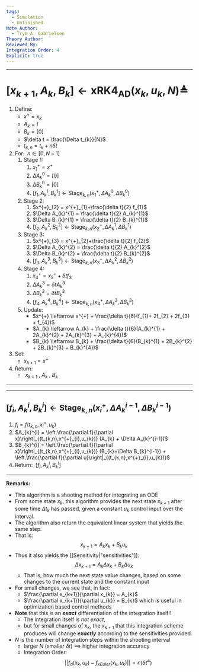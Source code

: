 ```yaml
---
tags:
  - Simulation
  - Unfinished
Note Author:
  - Trym A. Gabrielsen
Theory Author: 
Reviewed By: 
Integration Order: 4
Explicit: true
---
```

---
# $[x_{k+1},A_{k},B_{k}] \leftarrow \text{xRK4}_{\text{AD}}(x_{k},u_{k},N) \triangleq$

1) $\text{Define:}$
	- $x^{+} = x_{k}$
	- $A_{k} = I$
	- $B_{k}= [0]$
	- $\delta t = \frac{\Delta t_{k}}{N}$
	- $t_{k,n} = t_{k}+n\delta t$
2) $\text{For:} ~~ n\in[0,N-1]$
	1) $\text{Stage 1:}$
		1) $x^{+}_{1} = x^{+}$
		2) $\Delta A_{k}^{0} = [0]$
		3) $\Delta B_{k}^{0} = [0]$
		4) $[f_{1},A_{k}^{1},B_{k}^{1}] \leftarrow \text{Stage}_{k,n}(x^{+}_{1},\Delta A_{k}^{0},\Delta B_{k}^{0})$
	2) $\text{Stage 2:}$
		1) $x^{+}_{2} = x^{+}_{1}+\frac{\delta t}{2} f_{1}$
		2) $\Delta A_{k}^{1} = \frac{\delta t}{2} A_{k}^{1}$
		3) $\Delta B_{k}^{1} = \frac{\delta t}{2} B_{k}^{1}$
		4) $[f_{2},A_{k}^{2},B_{k}^{2}] \leftarrow \text{Stage}_{k,n}(x^{+}_{2},\Delta A_{k}^{1},\Delta B_{k}^{1})$
	3) $\text{Stage 3:}$
		1) $x^{+}_{3} = x^{+}_{2}+\frac{\delta t}{2} f_{2}$
		2) $\Delta A_{k}^{2} = \frac{\delta t}{2} A_{k}^{2}$
		3) $\Delta B_{k}^{2} = \frac{\delta t}{2} B_{k}^{2}$
		4) $[f_{3},A_{k}^{3},B_{k}^{3}] \leftarrow \text{Stage}_{k,n}(x^{+}_{3},\Delta A_{k}^{2},\Delta B_{k}^{2})$
	4) $\text{Stage 4:}$
		1) $x^{+}_{4} = x^{+}_{3}+\delta t f_{3}$
		2) $\Delta A_{k}^{3} = \delta t A_{k}^{3}$
		3) $\Delta B_{k}^{3} = \delta t B_{k}^{3}$
		4) $[f_{4},A_{k}^{4},B_{k}^{4}] \leftarrow \text{Stage}_{k,n}(x^{+}_{4},\Delta A_{k}^{3},\Delta B_{k}^{3})$
	5) $\text{Update:}$
		- $x^{+} \leftarrow x^{+} + \frac{\delta t}{6}(f_{1}+ 2f_{2} + 2f_{3} + f_{4})$
		- $A_{k} \leftarrow A_{k} + \frac{\delta t}{6}(A_{k}^{1} + 2A_{k}^{2} + 2A_{k}^{3} + A_{k}^{4})$
		- $B_{k} \leftarrow B_{k} + \frac{\delta t}{6}(B_{k}^{1} + 2B_{k}^{2} + 2B_{k}^{3} + B_{k}^{4})$
3) $\text{Set:}$
	- $x_{k+1} = x^{+}$
4) $\text{Return:}$
	- $~x_{k+1} ~, ~A_{k} ~, ~B_{k}$
---

---
## $[f_{i},A_{k}^{i},B_{k}^{i}] \leftarrow \text{Stage}_{k,n}(x^{+}_{i},\Delta A_{k}^{i-1},\Delta B_{k}^{i-1})$
1) $f_{i} = f(t_{k,n},x^{+}_{i},u_{k})$
2) $A_{k}^{i} = \left.\frac{\partial f}{\partial x}\right|_{(t_{k,n},x^{+}_{i},u_{k})} (A_{k} + \Delta A_{k}^{i-1})$
3) $B_{k}^{i} = \left.\frac{\partial f}{\partial x}\right|_{(t_{k,n},x^{+}_{i},u_{k})} (B_{k}+\Delta B_{k}^{i-1}) + \left.\frac{\partial f}{\partial u}\right|_{(t_{k,n},x^{+}_{i},u_{k})}$
4) $\text{Return:}~~[f_{i},A_{k}^{i},B_{k}^{i}]$
---


**Remarks:**
- This algorithm is a shooting method for integrating an ODE
- From some state $x_{k}$, this algorithm provides the next state $x_{k+1}$ after some time $\Delta t_{k}$ has passed, given a constant $u_{k}$ control input over the interval.
- The algorithm also return the equivalent linear system that yields the same step.
- That is: $$x_{k+1} = A_{k}x_{k} + B_{k}u_{k}$$
- Thus it also yields the [[Sensitivity|"sensitivities"]]: $$\Delta x_{k+1}= A_{k}\Delta x_{k}+ B_{k}\Delta u_{k}$$
	- That is, how much the next state value changes, based on some changes to the current state and the constant input
- For small changes, we see that, in fact:
	- $\frac{\partial x_{k+1}}{\partial x_{k}} = A_{k}$
	- $\frac{\partial x_{k+1}}{\partial u_{k}} = B_{k}$
	which is useful in optimization based control methods
- **Note** that this is an ***exact*** differentiation of the integration itself!!
	- The integration itself is *not exact*,
	- but for small changes of $x_{k}$, the $x_{k+1}$ that this integration scheme produces will change ***exactly*** according to the sensitivities provided.
- $N$ is the number of integration steps within the shooting interval
	- larger $N$ (smaller $\delta t$) $\implies$ higher integration accuracy
	- Integration Order:$$||f_{d}(x_{k},u_{k}) - f_{xEuler}(x_{k},u_{k})|| = \mathcal{O}(\delta t^{4})$$

